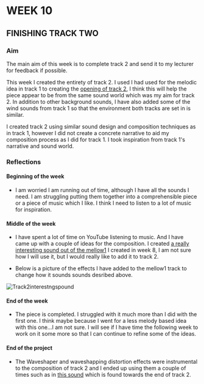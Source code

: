 # WEEK 10

## FINISHING TRACK TWO

### Aim

The main aim of this week is to complete track 2 and send it to my lecturer for feedback if possible. 

This week I created the entirety of track 2. I used I had used for the melodic idea in track 1 to creating the [opening of track 2](https://soundcloud.com/2504822k/track2opening?si=6ab6547d5d2d4cd8ab70cd509b8cd743&utm_source=clipboard&utm_medium=text&utm_campaign=social_sharing), I think this will help the piece appear to be from the same sound world which was my aim for track 2.  In addition to other background sounds, I have also added some of the wind sounds from track 1 so that the environment both tracks are set in is similar. 

I created track 2 using similar sound design and composition techniques as in track 1, however I did not create a concrete narrative to aid my composition process as I did for track 1. I took inspiration from track 1's narrative and sound world. 

### Reflections

#### Beginning of the week 

- I am worried I am running out of time, although I have all the sounds I need. I am struggling putting them together into a comprehensible piece or a piece of music which I like. I think I need to listen to a lot of music for inspiration. 

#### Middle of the week 

- I have spent a lot of time on YouTube listening to music. And I have came up with a couple of ideas for the composition. I created [a really interesting sound out of the mellow1](https://soundcloud.com/2504822k/woowootrackfuzz1?si=6ab6547d5d2d4cd8ab70cd509b8cd743&utm_source=clipboard&utm_medium=text&utm_campaign=social_sharing) I created in week 8, I am not sure how I will use it, but I would really like to add it to track 2.

- Below is a picture of the effects I  have added to the mellow1 track to change how it sounds sounds desribed above. 

![Track2interestngspound](https://github.com/2504822K/mysonicartsdocumentation.io/assets/145678268/33d577f3-6271-4205-a519-273844785f0c)
 
#### End of the week 

- The piece is completed. I struggled with it much more than I did with the first one. I think maybe because I went for a less melody based idea with this one...I am not sure. I will see if I have time the following week to work on it some more so that I can continue to refine some of the ideas. 

#### End of the project

- The Waveshaper and waveshapping distortion effects were instrumental to the composition of track 2 and I ended up using them a couple of times such as in [this sound](https://soundcloud.com/2504822k/paramdistorted?si=29480f3de1e04a92ada51a24196cb3c9&utm_source=clipboard&utm_medium=text&utm_campaign=social_sharing) which is found towards the end of track 2. 

